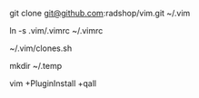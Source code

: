  
 git clone git@github.com:radshop/vim.git ~/.vim
 
 ln -s .vim/.vimrc ~/.vimrc
 
 ~/.vim/clones.sh
 
 mkdir ~/.temp
 
 vim +PluginInstall +qall
